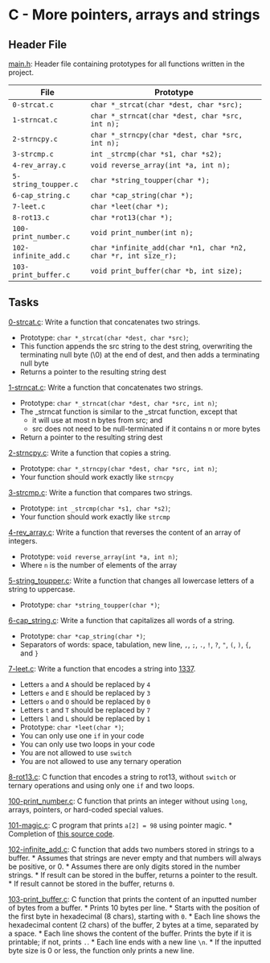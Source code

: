 # C - More pointers, arrays and strings

## Header File

[main.h](./main.h): Header file containing prototypes for all
functions written in the project.

| File                 | Prototype                                                      |
| -------------------- | -------------------------------------------------------------- |
| `0-strcat.c`         | `char *_strcat(char *dest, char *src);`                        |
| `1-strncat.c`        | `char *_strncat(char *dest, char *src, int n);`                |
| `2-strncpy.c`        | `char *_strncpy(char *dest, char *src, int n);`                |
| `3-strcmp.c`         | `int _strcmp(char *s1, char *s2);`                             |
| `4-rev_array.c`      | `void reverse_array(int *a, int n);`                           |
| `5-string_toupper.c` | `char *string_toupper(char *);`                                |
| `6-cap_string.c`     | `char *cap_string(char *);`                                    |
| `7-leet.c`           | `char *leet(char *);`                                          |
| `8-rot13.c`          | `char *rot13(char *);`                                         |
| `100-print_number.c` | `void print_number(int n);`                                    |
| `102-infinite_add.c` | `char *infinite_add(char *n1, char *n2, char *r, int size_r);` |
| `103-print_buffer.c` | `void print_buffer(char *b, int size);`                        |

## Tasks
[0-strcat.c](./0-strcat.c): Write a function that concatenates two strings.
- Prototype: `char *_strcat(char *dest, char *src)`;
- This function appends the src string to the dest string, overwriting the terminating null byte (\0) at the end of dest, and then adds a terminating null byte
- Returns a pointer to the resulting string dest

[1-strncat.c](./1-strncat.c): Write a function that concatenates two strings.
- Prototype: `char *_strncat(char *dest, char *src, int n)`;
- The _strncat function is similar to the _strcat function, except that
	* it will use at most n bytes from src; and
	* src does not need to be null-terminated if it contains n or more bytes
- Return a pointer to the resulting string dest

[2-strncpy.c](./2-strncpy.c): Write a function that copies a string.
- Prototype: `char *_strncpy(char *dest, char *src, int n)`;
- Your function should work exactly like `strncpy`

[3-strcmp.c](./3-strcmp.c): Write a function that compares two strings.
- Prototype: `int _strcmp(char *s1, char *s2)`;
- Your function should work exactly like `strcmp`

[4-rev_array.c](./4-rev_array.c): Write a function that reverses the content of an array of integers.
- Prototype: `void reverse_array(int *a, int n)`;
- Where `n` is the number of elements of the array

[5-string_toupper.c](./5-string_toupper.c): Write a function that changes all lowercase letters of a string to uppercase.
- Prototype: `char *string_toupper(char *)`;

[6-cap_string.c](./6-cap_string.c): Write a function that capitalizes all words of a string.
- Prototype: `char *cap_string(char *)`;
- Separators of words: space, tabulation, new line, `,`, `;`, `.`, `!`, `?`, `"`, `(`, `)`, `{`, and `}`

[7-leet.c](./7-leet.c): Write a function that encodes a string into [1337](https://en.wikipedia.org/wiki/Leet).
- Letters `a` and `A` should be replaced by `4`
- Letters `e` and `E` should be replaced by `3`
- Letters `o` and `O` should be replaced by `0`
- Letters `t` and `T` should be replaced by `7`
- Letters `l` and `L` should be replaced by `1`
- Prototype: `char *leet(char *)`;
- You can only use one `if` in your code
- You can only use two loops in your code
- You are not allowed to use `switch`
- You are not allowed to use any ternary operation

[8-rot13.c](./8-rot13.c): C function that encodes a string to rot13, without
  `switch` or ternary operations and using only one `if` and two loops.

[100-print_number.c](./100-print_number.c): C function that prints an integer
  without using `long`, arrays, pointers, or hard-coded special values.

[101-magic.c](./101-magic.c): C program that prints `a[2] = 98` using pointer magic.
    * Completion of [this source code](https://github.com/holbertonschool/make_magic_happen/blob/master/magic.c).

[102-infinite_add.c](./102-infinite_add.c): C function that adds two numbers stored
  in strings to a buffer.
    * Assumes that strings are never empty and that numbers will always be positive, or 0.
    * Assumes there are only digits stored in the number strings.
    * If result can be stored in the buffer, returns a pointer to the result.
    * If result cannot be stored in the buffer, returns `0`.

[103-print_buffer.c](./103-print_buffer.c): C function that prints the content of an
  inputted number of bytes from a buffer.
    * Prints 10 bytes per line.
    * Starts with the position of the first byte in hexadecimal (8 chars), starting with `0`.
    * Each line shows the hexadecimal content (2 chars) of the buffer, 2 bytes at a time, separated by a space.
    * Each line shows the content of the buffer. Prints the byte if it is printable; if not, prints `.`.
    * Each line ends with a new line `\n`.
    * If the inputted byte size is 0 or less, the function only prints a new line.
